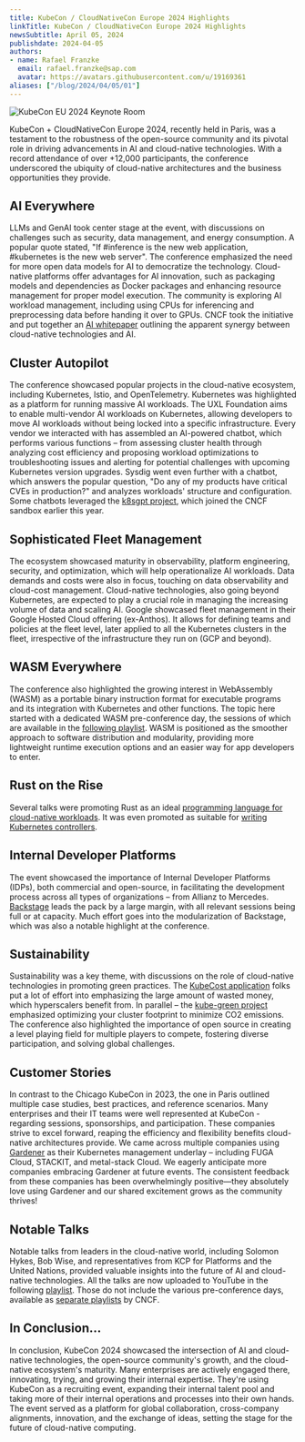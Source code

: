 ```yaml
---
title: KubeCon / CloudNativeCon Europe 2024 Highlights
linkTitle: KubeCon / CloudNativeCon Europe 2024 Highlights
newsSubtitle: April 05, 2024
publishdate: 2024-04-05
authors:
- name: Rafael Franzke
  email: rafael.franzke@sap.com
  avatar: https://avatars.githubusercontent.com/u/19169361
aliases: ["/blog/2024/04/05/01"]
---
```


![KubeCon EU 2024 Keynote Room](images/kubecon-eu2024.png "KubeCon EU 2024 Keynote Room")

KubeCon + CloudNativeCon Europe 2024, recently held in Paris, was a testament to the robustness of the open-source community and its pivotal role in driving advancements in AI and cloud-native technologies. With a record attendance of over +12,000 participants, the conference underscored the ubiquity of cloud-native architectures and the business opportunities they provide.

## AI Everywhere

LLMs and GenAI took center stage at the event, with discussions on challenges such as security, data management, and energy consumption. A popular quote stated, "If #inference is the new web application, #kubernetes is the new web server". The conference emphasized the need for more open data models for AI to democratize the technology. Cloud-native platforms offer advantages for AI innovation, such as packaging models and dependencies as Docker packages and enhancing resource management for proper model execution. The community is exploring AI workload management, including using CPUs for inferencing and preprocessing data before handing it over to GPUs. CNCF took the initiative and put together an [AI whitepaper](https://www.cncf.io/reports/cloud-native-artificial-intelligence-whitepaper/) outlining the apparent synergy between cloud-native technologies and AI.

## Cluster Autopilot

The conference showcased popular projects in the cloud-native ecosystem, including Kubernetes, Istio, and OpenTelemetry. Kubernetes was highlighted as a platform for running massive AI workloads. The UXL Foundation aims to enable multi-vendor AI workloads on Kubernetes, allowing developers to move AI workloads without being locked into a specific infrastructure. Every vendor we interacted with has assembled an AI-powered chatbot, which performs various functions – from assessing cluster health through analyzing cost efficiency and proposing workload optimizations to troubleshooting issues and alerting for potential challenges with upcoming Kubernetes version upgrades. Sysdig went even further with a chatbot, which answers the popular question, "Do any of my products have critical CVEs in production?" and analyzes workloads' structure and configuration. Some chatbots leveraged the [k8sgpt project](https://k8sgpt.ai/), which joined the CNCF sandbox earlier this year.

## Sophisticated Fleet Management

The ecosystem showcased maturity in observability, platform engineering, security, and optimization, which will help operationalize AI workloads. Data demands and costs were also in focus, touching on data observability and cloud-cost management. Cloud-native technologies, also going beyond Kubernetes, are expected to play a crucial role in managing the increasing volume of data and scaling AI. Google showcased fleet management in their Google Hosted Cloud offering (ex-Anthos). It allows for defining teams and policies at the fleet level, later applied to all the Kubernetes clusters in the fleet, irrespective of the infrastructure they run on (GCP and beyond).

## WASM Everywhere

The conference also highlighted the growing interest in WebAssembly (WASM) as a portable binary instruction format for executable programs and its integration with Kubernetes and other functions. The topic here started with a dedicated WASM pre-conference day, the sessions of which are available in the [following playlist](https://www.youtube.com/playlist?list=PLj6h78yzYM2MQteKoXxICTWiUdZYEw6RI). WASM is positioned as the smoother approach to software distribution and modularity, providing more lightweight runtime execution options and an easier way for app developers to enter.

## Rust on the Rise

Several talks were promoting Rust as an ideal [programming language for cloud-native workloads](https://youtu.be/2q3RLffSvEc). It was even promoted as suitable for [writing Kubernetes controllers](https://youtu.be/rXS-3hFYVjc).

## Internal Developer Platforms

The event showcased the importance of Internal Developer Platforms (IDPs), both commercial and open-source, in facilitating the development process across all types of organizations – from Allianz to Mercedes. [Backstage](https://backstage.io/) leads the pack by a large margin, with all relevant sessions being full or at capacity. Much effort goes into the modularization of Backstage, which was also a notable highlight at the conference.

## Sustainability

Sustainability was a key theme, with discussions on the role of cloud-native technologies in promoting green practices. The [KubeCost application](https://github.com/kubecost) folks put a lot of effort into emphasizing the large amount of wasted money, which hyperscalers benefit from. In parallel – the [kube-green project](https://kube-green.dev/) emphasized optimizing your cluster footprint to minimize CO2 emissions. The conference also highlighted the importance of open source in creating a level playing field for multiple players to compete, fostering diverse participation, and solving global challenges.

## Customer Stories

In contrast to the Chicago KubeCon in 2023, the one in Paris outlined multiple case studies, best practices, and reference scenarios. Many enterprises and their IT teams were well represented at KubeCon - regarding sessions, sponsorships, and participation. These companies strive to excel forward, reaping the efficiency and flexibility benefits cloud-native architectures provide.
We came across multiple companies using [Gardener](https://gardener.cloud/) as their Kubernetes management underlay – including FUGA Cloud, STACKIT, and metal-stack Cloud. We eagerly anticipate more companies embracing Gardener at future events. The consistent feedback from these companies has been overwhelmingly positive—they absolutely love using Gardener and our shared excitement grows as the community thrives!

## Notable Talks

Notable talks from leaders in the cloud-native world, including Solomon Hykes, Bob Wise, and representatives from KCP for Platforms and the United Nations, provided valuable insights into the future of AI and cloud-native technologies. All the talks are now uploaded to YouTube in the following [playlist](https://www.youtube.com/playlist?list=PLj6h78yzYM2N8nw1YcqqKveySH6_0VnI0). Those do not include the various pre-conference days, available as [separate playlists](https://www.youtube.com/@cncf/playlists?view=1&sort=dd&flow=grid) by CNCF.

## In Conclusion...

In conclusion, KubeCon 2024 showcased the intersection of AI and cloud-native technologies, the open-source community's growth, and the cloud-native ecosystem's maturity. Many enterprises are actively engaged there, innovating, trying, and growing their internal expertise. They're using KubeCon as a recruiting event, expanding their internal talent pool and taking more of their internal operations and processes into their own hands. The event served as a platform for global collaboration, cross-company alignments, innovation, and the exchange of ideas, setting the stage for the future of cloud-native computing.
